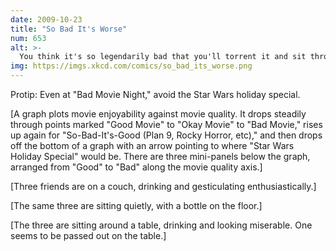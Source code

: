 ```yaml
---
date: 2009-10-23
title: "So Bad It's Worse"
num: 653
alt: >-
  You think it's so legendarily bad that you'll torrent it and sit through it just for the kitschy nerd cred. I, too, once thought as you did.
img: https://imgs.xkcd.com/comics/so_bad_its_worse.png
---
```

Protip: Even at "Bad Movie Night," avoid the Star Wars holiday special.

[A graph plots movie enjoyability against movie quality. It drops steadily through points marked "Good Movie" to "Okay Movie" to "Bad Movie," rises up again for "So-Bad-It's-Good (Plan 9, Rocky Horror, etc)," and then drops off the bottom of a graph with an arrow pointing to where "Star Wars Holiday Special" would be. There are three mini-panels below the graph, arranged from "Good" to "Bad" along the movie quality axis.]

[Three friends are on a couch, drinking and gesticulating enthusiastically.]

[The same three are sitting quietly, with a bottle on the floor.]

[The three are sitting around a table, drinking and looking miserable. One seems to be passed out on the table.]